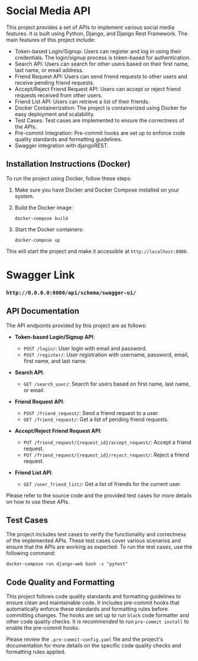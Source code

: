 # Social Media API

This project provides a set of APIs to implement various social media features. It is built using Python, Django, and Django Rest Framework. The main features of this project include:

- Token-based Login/Signup: Users can register and log in using their credentials. The login/signup process is token-based for authentication.
- Search API: Users can search for other users based on their first name, last name, or email address.
- Friend Request API: Users can send friend requests to other users and receive pending friend requests.
- Accept/Reject Friend Request API: Users can accept or reject friend requests received from other users.
- Friend List API: Users can retrieve a list of their friends.
- Docker Containerization: The project is containerized using Docker for easy deployment and scalability.
- Test Cases: Test cases are implemented to ensure the correctness of the APIs.
- Pre-commit Integration: Pre-commit hooks are set up to enforce code quality standards and formatting guidelines.
- Swagger integration with djangoREST.
## Installation Instructions (Docker)

To run the project using Docker, follow these steps:

1. Make sure you have Docker and Docker Compose installed on your system.

2. Build the Docker image:
   ```
   docker-compose build
   ```

3. Start the Docker containers:
   ```
   docker-compose up
   ```

This will start the project and make it accessible at `http://localhost:8000`.

# Swagger Link
### `http://0.0.0.0:8000/api/schema/swagger-ui/`

## API Documentation

The API endpoints provided by this project are as follows:

- **Token-based Login/Signup API**:
  - `POST /login/`: User login with email and password.
  - `POST /register/`: User registration with username, password, email, first name, and last name.

- **Search API**:
  - `GET /search_user/`: Search for users based on first name, last name, or email.

- **Friend Request API**:
  - `POST /friend_request/`: Send a friend request to a user.
  - `GET /friend_request/`: Get a list of pending friend requests.

- **Accept/Reject Friend Request API**:
  - `PUT /friend_request/{request_id}/accept_request/`: Accept a friend request.
  - `PUT /friend_request/{request_id}/reject_request/`: Reject a friend request.

- **Friend List API**:
  - `GET /user_friend_list/`: Get a list of friends for the current user.

Please refer to the source code and the provided test cases for more details on how to use these APIs.

## Test Cases

The project includes test cases to verify the functionality and correctness of the implemented APIs. These test cases cover various scenarios and ensure that the APIs are working as expected. To run the test cases, use the following command:

```
docker-compose run django-web bash -c "pytest"
```

## Code Quality and Formatting

This project follows code quality standards and formatting guidelines to ensure clean and maintainable code. It includes pre-commit hooks that automatically enforce these standards and formatting rules before committing changes. The hooks are set up to run `black` code formatter and other code quality checks. It is recommended to run `pre-commit install` to enable the pre-commit hooks.

Please review the `.pre-commit-config.yaml` file and the project's documentation for more details on the specific code quality checks and formatting rules applied.
